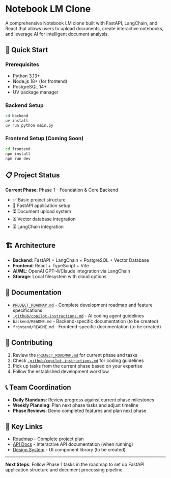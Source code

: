 # Notebook LM Clone

A comprehensive Notebook LM clone built with FastAPI, LangChain, and React that allows users to upload documents, create interactive notebooks, and leverage AI for intelligent document analysis.

## 🚀 Quick Start

### Prerequisites
- Python 3.13+
- Node.js 18+ (for frontend)
- PostgreSQL 14+
- UV package manager

### Backend Setup
```bash
cd backend
uv install
uv run python main.py
```

### Frontend Setup (Coming Soon)
```bash
cd frontend
npm install
npm run dev
```

## 📋 Project Status

**Current Phase**: Phase 1 - Foundation & Core Backend
- ✅ Basic project structure
- 🔄 FastAPI application setup
- ⏳ Document upload system
- ⏳ Vector database integration
- ⏳ LangChain integration

## 🏗️ Architecture

- **Backend**: FastAPI + LangChain + PostgreSQL + Vector Database
- **Frontend**: React + TypeScript + Vite
- **AI/ML**: OpenAI GPT-4/Claude integration via LangChain
- **Storage**: Local filesystem with cloud options

## 📖 Documentation

- [`PROJECT_ROADMAP.md`](PROJECT_ROADMAP.md) - Complete development roadmap and feature specifications
- [`.github/copilot-instructions.md`](.github/copilot-instructions.md) - AI coding agent guidelines
- `backend/README.md` - Backend-specific documentation (to be created)
- `frontend/README.md` - Frontend-specific documentation (to be created)

## 🤝 Contributing

1. Review the [`PROJECT_ROADMAP.md`](PROJECT_ROADMAP.md) for current phase and tasks
2. Check [`.github/copilot-instructions.md`](.github/copilot-instructions.md) for coding guidelines
3. Pick up tasks from the current phase based on your expertise
4. Follow the established development workflow

## 📞 Team Coordination

- **Daily Standups**: Review progress against current phase milestones
- **Weekly Planning**: Plan next phase tasks and adjust timeline
- **Phase Reviews**: Demo completed features and plan next phase

## 🔗 Key Links

- [Roadmap](PROJECT_ROADMAP.md) - Complete project plan
- [API Docs](http://localhost:8000/docs) - Interactive API documentation (when running)
- [Design System](frontend/src/components) - UI component library (to be created)

---

**Next Steps**: Follow Phase 1 tasks in the roadmap to set up FastAPI application structure and document processing pipeline.